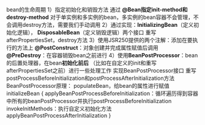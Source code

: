 bean的生命周期
1）指定初始化和销毁方法
通过 **@Bean指定init-method和destroy-method**
对于单实例和多实例的bean，多实例的bean容器不会管理，不会调用destroy方法，需要我们手动调用
2）通过实现：**InitializingBean**（定义初始化逻辑）， **DisposableBean**（定义销毁逻辑）两个接口
重写afterPropertiesSet，destroy方法
3）使用JSR250提供的两个注解：添加在要执行的方法上
**@PostConstruct**：对象创建并完成属性赋值后调用
**@PreDestroy**：在容器销毁bean之前进行
4）使用**BeanPostProcessor**：bean的后置处理器，在bean**初始化前后**
（比如在自定义的init和重写afterPropertiesSet之前）进行一些处理工作
实现BeanPostProcessor接口
重写postProcessBeforeInitialization和postProcessAfterInitialization方法
BeanPostProcessor原理：
populateBean，给bean的属性进行赋值
initializeBean
{
applyBeanPostProcessBeforeInitialization：循环遍历得到容器中所有的beanPostProcessor并执行postProcessBeforeInitialization
invokeInitMethods：执行自定义初始化方法
applyBeanPostProcessAfterInitialization
}